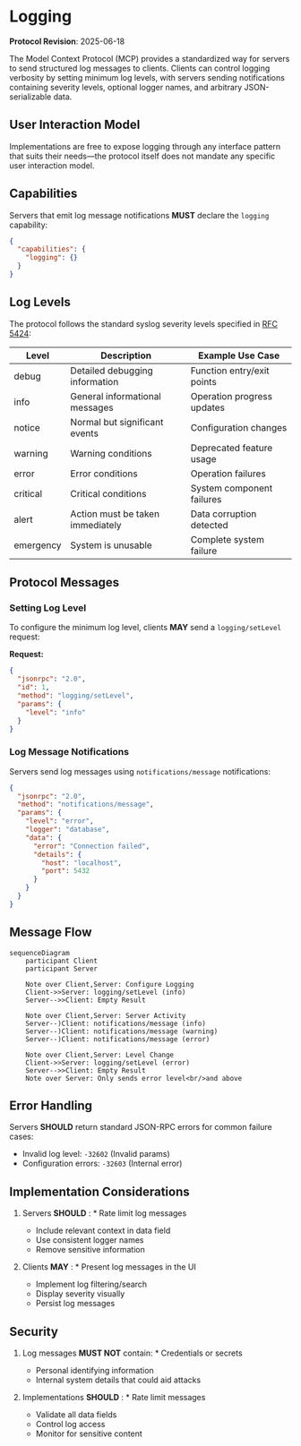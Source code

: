# Logging

<div id="enable-section-numbers" />

<Info>**Protocol Revision**: 2025-06-18</Info>

The Model Context Protocol (MCP) provides a standardized way for servers to send
structured log messages to clients. Clients can control logging verbosity by setting
minimum log levels, with servers sending notifications containing severity levels,
optional logger names, and arbitrary JSON-serializable data.

<h2>User Interaction Model</h2>

Implementations are free to expose logging through any interface pattern that suits their
needs—the protocol itself does not mandate any specific user interaction model.

<h2>Capabilities</h2>

Servers that emit log message notifications **MUST** declare the `logging` capability:

```json
{
  "capabilities": {
    "logging": {}
  }
}
```

<h2>Log Levels</h2>

The protocol follows the standard syslog severity levels specified in
[RFC 5424](https://datatracker.ietf.org/doc/html/rfc5424#section-6.2.1):

| Level | Description | Example Use Case |
| --- | --- | --- |
| debug | Detailed debugging information | Function entry/exit points |
| info | General informational messages | Operation progress updates |
| notice | Normal but significant events | Configuration changes |
| warning | Warning conditions | Deprecated feature usage |
| error | Error conditions | Operation failures |
| critical | Critical conditions | System component failures |
| alert | Action must be taken immediately | Data corruption detected |
| emergency | System is unusable | Complete system failure |

<h2>Protocol Messages</h2>

<h3>Setting Log Level</h3>

To configure the minimum log level, clients **MAY** send a `logging/setLevel` request:

**Request:**

```json
{
  "jsonrpc": "2.0",
  "id": 1,
  "method": "logging/setLevel",
  "params": {
    "level": "info"
  }
}
```

<h3>Log Message Notifications</h3>

Servers send log messages using `notifications/message` notifications:

```json
{
  "jsonrpc": "2.0",
  "method": "notifications/message",
  "params": {
    "level": "error",
    "logger": "database",
    "data": {
      "error": "Connection failed",
      "details": {
        "host": "localhost",
        "port": 5432
      }
    }
  }
}
```

<h2>Message Flow</h2>

```mermaid
sequenceDiagram
    participant Client
    participant Server

    Note over Client,Server: Configure Logging
    Client->>Server: logging/setLevel (info)
    Server-->>Client: Empty Result

    Note over Client,Server: Server Activity
    Server--)Client: notifications/message (info)
    Server--)Client: notifications/message (warning)
    Server--)Client: notifications/message (error)

    Note over Client,Server: Level Change
    Client->>Server: logging/setLevel (error)
    Server-->>Client: Empty Result
    Note over Server: Only sends error level<br/>and above
```

<h2>Error Handling</h2>

Servers **SHOULD** return standard JSON-RPC errors for common failure cases:

* Invalid log level: `-32602` (Invalid params)
* Configuration errors: `-32603` (Internal error)

<h2>Implementation Considerations</h2>

1. Servers **SHOULD** :   * Rate limit log messages
   * Include relevant context in data field
   * Use consistent logger names
   * Remove sensitive information

2. Clients **MAY** :   * Present log messages in the UI
   * Implement log filtering/search
   * Display severity visually
   * Persist log messages

<h2>Security</h2>

1. Log messages **MUST NOT** contain:   * Credentials or secrets
   * Personal identifying information
   * Internal system details that could aid attacks

2. Implementations **SHOULD** :   * Rate limit messages
   * Validate all data fields
   * Control log access
   * Monitor for sensitive content